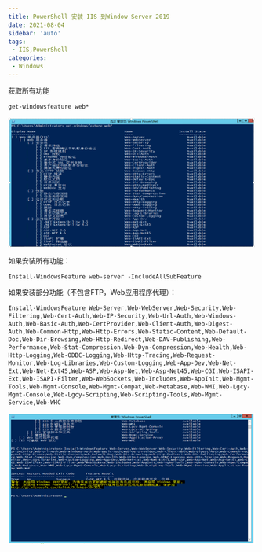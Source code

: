 ```yaml
---
title: PowerShell 安装 IIS 到Window Server 2019
date: 2021-08-04
sidebar: 'auto'
tags:
 - IIS,PowerShell
categories:
 - Windows
---
```


获取所有功能

```shell
get-windowsfeature web* 
```



![image-20210804124651981](./202108041245.assets/image-20210804124651981.png)

如果安装所有功能：  

```shell
Install-WindowsFeature web-server -IncludeAllSubFeature 
```

如果安装部分功能（不包含FTP，Web应用程序代理）： 

```shell
Install-WindowsFeature Web-Server,Web-WebServer,Web-Security,Web-Filtering,Web-Cert-Auth,Web-IP-Security,Web-Url-Auth,Web-Windows-Auth,Web-Basic-Auth,Web-CertProvider,Web-Client-Auth,Web-Digest-Auth,Web-Common-Http,Web-Http-Errors,Web-Static-Content,Web-Default-Doc,Web-Dir-Browsing,Web-Http-Redirect,Web-DAV-Publishing,Web-Performance,Web-Stat-Compression,Web-Dyn-Compression,Web-Health,Web-Http-Logging,Web-ODBC-Logging,Web-Http-Tracing,Web-Request-Monitor,Web-Log-Libraries,Web-Custom-Logging,Web-App-Dev,Web-Net-Ext,Web-Net-Ext45,Web-ASP,Web-Asp-Net,Web-Asp-Net45,Web-CGI,Web-ISAPI-Ext,Web-ISAPI-Filter,Web-WebSockets,Web-Includes,Web-AppInit,Web-Mgmt-Tools,Web-Mgmt-Console,Web-Mgmt-Compat,Web-Metabase,Web-WMI,Web-Lgcy-Mgmt-Console,Web-Lgcy-Scripting,Web-Scripting-Tools,Web-Mgmt-Service,Web-WHC 
```

![image-20210804124800238](./202108041245.assets/image-20210804124800238.png)
